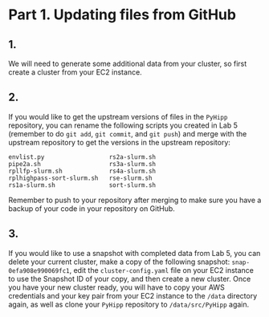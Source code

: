# Part 1. Updating files from GitHub

## 1.
We will need to generate some additional data from your cluster, so first create a cluster from your EC2 instance.

## 2.
If you would like to get the upstream versions of files in the `PyHipp` repository, you can rename the following scripts you created in Lab 5 (remember to do `git add`, `git commit`, and `git push`) and merge with the upstream repository to get the versions in the upstream repository:

```shell
envlist.py                  rs2a-slurm.sh              
pipe2a.sh                   rs3a-slurm.sh 
rpllfp-slurm.sh             rs4a-slurm.sh
rplhighpass-sort-slurm.sh   rse-slurm.sh
rs1a-slurm.sh               sort-slurm.sh
```

Remember to push to your repository after merging to make sure you have a backup of your code in your repository on GitHub.

## 3.
If you would like to use a snapshot with completed data from Lab 5, you can delete your current cluster, make a copy of the following snapshot: `snap-0efa908e990069fc1`, edit the `cluster-config.yaml` file on your EC2 instance to use the Snapshot ID of your copy, and then create a new cluster. Once you have your new cluster ready, you will have to copy your AWS credentials and your key pair from your EC2 instance to the `/data` directory again, as well as clone your `PyHipp` repository to `/data/src/PyHipp` again.